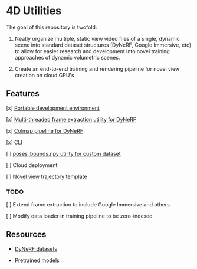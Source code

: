 # 4D Utilities

The goal of this repository is twofold:

1. Neatly organize multiple, static view video files of a single, dynamic scene into standard dataset structures (DyNeRF, Google Immersive, etc) to allow for easier research and development into novel training approaches of dynamic volumetric scenes.

2. Create an end-to-end training and rendering pipeline for novel view creation on cloud GPU's

## Features

[x] [Portable development environment](Dockerfile.cuda)

[x] [Multi-threaded frame extraction utility for DyNeRF](replicate/video_processing.py)

[x] [Colmap pipeline for DyNeRF](replicate/colmap.py)

[x] [CLI](replicate/cli.py)

[ ] [poses_bounds.npy utility for custom dataset](https://github.com/Wen-Hui-Ma/Generate-poses_bounds.npy)

[ ] Cloud deployment

[ ] [Novel view trajectory template](https://github.com/fyusion/llff?tab=readme-ov-file#generate-poses-for-new-view-path)

### TODO

[ ] Extend frame extraction to include Google Immersive and others

[ ] Modify data loader in training pipeline to be zero-indexed

## Resources

- [DyNeRF datasets](https://github.com/facebookresearch/Neural_3D_Video/releases/tag/v1.0)

- [Pretrained models](https://github.com/NVlabs/queen/releases/tag/v1.0-neurips24)
